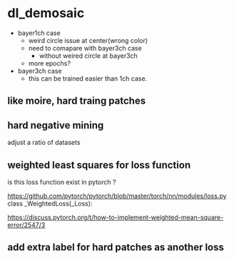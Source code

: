 # dl_demosaic

* bayer1ch case  
  * weird circle issue at center(wrong color)  
  * need to comapare with bayer3ch case  
    * without weired circle at bayer3ch
  * more epochs?   
* bayer3ch case
  * this can be trained easier than 1ch case.  

## like moire, hard traing patches

## hard negative mining
 adjust a ratio of datasets 
 
## weighted least squares for loss function
 is this loss function exist in pytorch ?

https://github.com/pytorch/pytorch/blob/master/torch/nn/modules/loss.py  
class _WeightedLoss(_Loss):  

https://discuss.pytorch.org/t/how-to-implement-weighted-mean-square-error/2547/3  

## add extra label for hard patches as another loss
